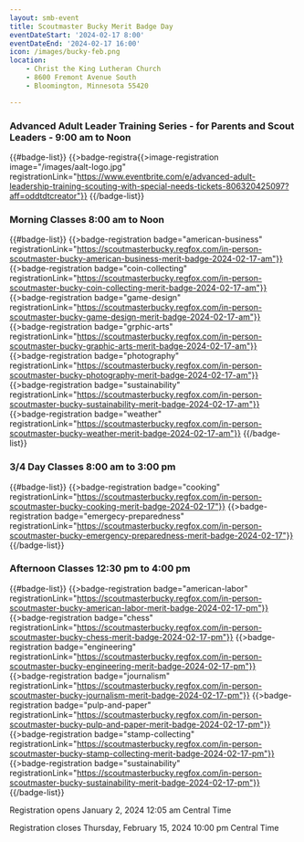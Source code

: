 ```yaml
---
layout: smb-event
title: Scoutmaster Bucky Merit Badge Day
eventDateStart: '2024-02-17 8:00'
eventDateEnd: '2024-02-17 16:00'
icon: /images/bucky-feb.png
location:
    - Christ the King Lutheran Church
    - 8600 Fremont Avenue South
    - Bloomington, Minnesota 55420

---
```


### Advanced Adult Leader Training Series - for Parents and Scout Leaders -  9:00 am to Noon

{{#badge-list}}
{{>badge-registra{{>image-registration image="/images/aalt-logo.jpg" registrationLink="https://www.eventbrite.com/e/advanced-adult-leadership-training-scouting-with-special-needs-tickets-806320425097?aff=oddtdtcreator"}}
{{/badge-list}}

### Morning Classes 8:00 am to Noon

{{#badge-list}}
{{>badge-registration badge="american-business" registrationLink="https://scoutmasterbucky.regfox.com/in-person-scoutmaster-bucky-american-business-merit-badge-2024-02-17-am"}}
{{>badge-registration badge="coin-collecting" registrationLink="https://scoutmasterbucky.regfox.com/in-person-scoutmaster-bucky-coin-collecting-merit-badge-2024-02-17-am"}}
{{>badge-registration badge="game-design" registrationLink="https://scoutmasterbucky.regfox.com/in-person-scoutmaster-bucky-game-design-merit-badge-2024-02-17-am"}}
{{>badge-registration badge="grphic-arts" registrationLink="https://scoutmasterbucky.regfox.com/in-person-scoutmaster-bucky-graphic-arts-merit-badge-2024-02-17-am"}}
{{>badge-registration badge="photography" registrationLink="https://scoutmasterbucky.regfox.com/in-person-scoutmaster-bucky-photography-merit-badge-2024-02-17-am"}}
{{>badge-registration badge="sustainability" registrationLink="https://scoutmasterbucky.regfox.com/in-person-scoutmaster-bucky-sustainability-merit-badge-2024-02-17-am"}}
{{>badge-registration badge="weather" registrationLink="https://scoutmasterbucky.regfox.com/in-person-scoutmaster-bucky-weather-merit-badge-2024-02-17-am"}}
{{/badge-list}}

### 3/4 Day Classes 8:00 am to 3:00 pm

{{#badge-list}}
{{>badge-registration badge="cooking" registrationLink="https://scoutmasterbucky.regfox.com/in-person-scoutmaster-bucky-cooking-merit-badge-2024-02-17"}}
{{>badge-registration badge="emergecy-preparedness" registrationLink="https://scoutmasterbucky.regfox.com/in-person-scoutmaster-bucky-emergency-preparedness-merit-badge-2024-02-17"}}
{{/badge-list}}

### Afternoon Classes 12:30 pm to 4:00 pm

{{#badge-list}}
{{>badge-registration badge="american-labor" registrationLink="https://scoutmasterbucky.regfox.com/in-person-scoutmaster-bucky-american-labor-merit-badge-2024-02-17-pm"}}
{{>badge-registration badge="chess" registrationLink="https://scoutmasterbucky.regfox.com/in-person-scoutmaster-bucky-chess-merit-badge-2024-02-17-pm"}}
{{>badge-registration badge="engineering" registrationLink="https://scoutmasterbucky.regfox.com/in-person-scoutmaster-bucky-engineering-merit-badge-2024-02-17-pm"}}
{{>badge-registration badge="journalism" registrationLink="https://scoutmasterbucky.regfox.com/in-person-scoutmaster-bucky-journalism-merit-badge-2024-02-17-pm"}}
{{>badge-registration badge="pulp-and-paper" registrationLink="https://scoutmasterbucky.regfox.com/in-person-scoutmaster-bucky-pulp-and-paper-merit-badge-2024-02-17-pm"}}
{{>badge-registration badge="stamp-collecting" registrationLink="https://scoutmasterbucky.regfox.com/in-person-scoutmaster-bucky-stamp-collecting-merit-badge-2024-02-17-pm"}}
{{>badge-registration badge="sustainability" registrationLink="https://scoutmasterbucky.regfox.com/in-person-scoutmaster-bucky-sustainability-merit-badge-2024-02-17-pm"}}
{{/badge-list}}



Registration opens January 2, 2024 12:05 am Central Time

Registration closes Thursday, February 15, 2024 10:00 pm Central Time